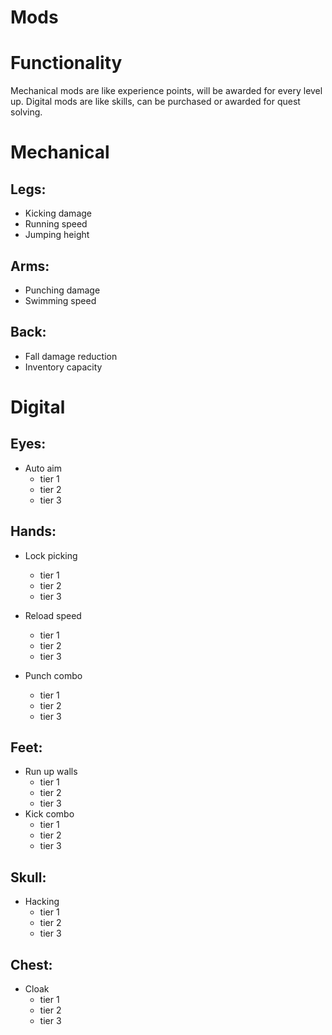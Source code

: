 Mods 
=====
# Functionality
Mechanical mods are like experience points, will be awarded for every level up.
Digital mods are like skills, can be purchased or awarded for quest solving.

# Mechanical
## Legs:  
- Kicking damage  
- Running speed
- Jumping height

## Arms:  
- Punching damage  
- Swimming speed

## Back:   
- Fall damage reduction
- Inventory capacity

# Digital
## Eyes:  
- Auto aim
  - tier 1
  - tier 2
  - tier 3

## Hands:  
- Lock picking
  - tier 1
  - tier 2
  - tier 3

- Reload speed
  - tier 1
  - tier 2
  - tier 3

- Punch combo
  - tier 1
  - tier 2
  - tier 3

## Feet:
- Run up walls
  - tier 1
  - tier 2
  - tier 3
- Kick combo
  - tier 1
  - tier 2
  - tier 3

## Skull: 
- Hacking
  - tier 1
  - tier 2
  - tier 3

## Chest:
- Cloak
  - tier 1
  - tier 2
  - tier 3
